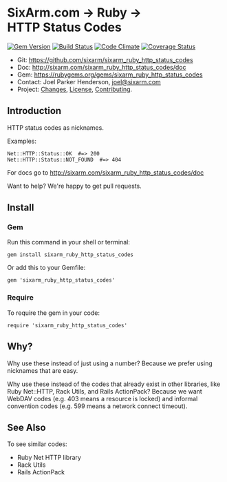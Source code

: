 # SixArm.com → Ruby → <br> HTTP Status Codes

<!--header-open-->

[![Gem Version](https://badge.fury.io/rb/sixarm_ruby_http_status_codes.svg)](http://badge.fury.io/rb/sixarm_ruby_http_status_codes)
[![Build Status](https://travis-ci.org/SixArm/sixarm_ruby_http_status_codes.png)](https://travis-ci.org/SixArm/sixarm_ruby_http_status_codes)
[![Code Climate](https://codeclimate.com/github/SixArm/sixarm_ruby_http_status_codes.png)](https://codeclimate.com/github/SixArm/sixarm_ruby_http_status_codes)
[![Coverage Status](https://coveralls.io/repos/SixArm/sixarm_ruby_http_status_codes/badge.svg?branch=master&service=github)](https://coveralls.io/github/SixArm/sixarm_ruby_http_status_codes?branch=master)

* Git: <https://github.com/sixarm/sixarm_ruby_http_status_codes>
* Doc: <http://sixarm.com/sixarm_ruby_http_status_codes/doc>
* Gem: <https://rubygems.org/gems/sixarm_ruby_http_status_codes>
* Contact: Joel Parker Henderson, <joel@sixarm.com>
* Project: [Changes](CHANGES.md), [License](LICENSE.md), [Contributing](CONTRIBUTING.md).

<!--header-shut-->


## Introduction

HTTP status codes as nicknames.

Examples:

    Net::HTTP::Status::OK  #=> 200
    Net::HTTP::Status::NOT_FOUND  #=> 404


For docs go to <http://sixarm.com/sixarm_ruby_http_status_codes/doc>

Want to help? We're happy to get pull requests.


<!--install-opent-->

## Install

### Gem

Run this command in your shell or terminal:

    gem install sixarm_ruby_http_status_codes

Or add this to your Gemfile:

    gem 'sixarm_ruby_http_status_codes'

### Require

To require the gem in your code:

    require 'sixarm_ruby_http_status_codes'

<!--install-shut-->


## Why?

Why use these instead of just using a number? Because we prefer using nicknames that are easy.

Why use these instead of the codes that already exist in other libraries, like Ruby Net::HTTP, Rack Utils, and Rails ActionPack? Because we want WebDAV codes (e.g. 403 means a resource is locked) and informal convention codes (e.g. 599 means a network connect timeout).


## See Also

To see similar codes:

  * Ruby Net HTTP library
  * Rack Utils
  * Rails ActionPack
